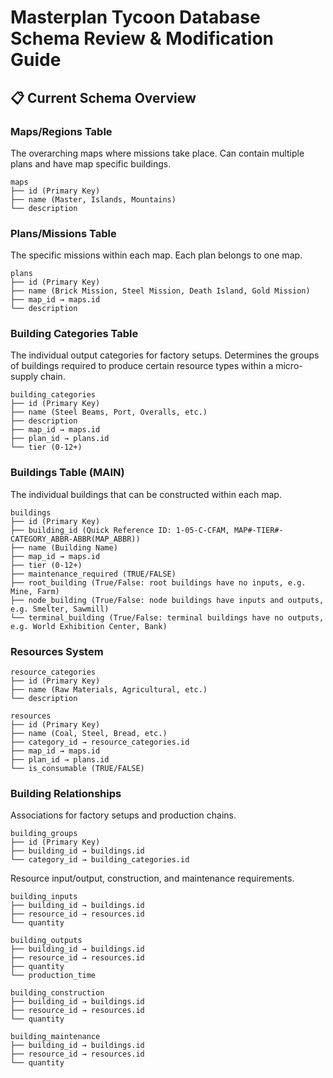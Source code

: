 # Masterplan Tycoon Database Schema Review & Modification Guide

## 📋 Current Schema Overview

### **Maps/Regions Table**
The overarching maps where missions take place. Can contain multiple plans and have map specific buildings.
```
maps
├── id (Primary Key)
├── name (Master, Islands, Mountains)
└── description
```
### **Plans/Missions Table**
The specific missions within each map. Each plan belongs to one map.
```
plans
├── id (Primary Key)
├── name (Brick Mission, Steel Mission, Death Island, Gold Mission)
├── map_id → maps.id
└── description
```
### **Building Categories Table**
The individual output categories for factory setups. Determines the groups of buildings required to produce certain resource types within a micro-supply chain. 
```
building_categories
├── id (Primary Key)
├── name (Steel Beams, Port, Overalls, etc.)
├── description
├── map_id → maps.id
├── plan_id → plans.id
└── tier (0-12+)
```

### **Buildings Table (MAIN)**
The individual buildings that can be constructed within each map. 
```
buildings
├── id (Primary Key)
├── building_id (Quick Reference ID: 1-05-C-CFAM, MAP#-TIER#-CATEGORY_ABBR-ABBR(MAP_ABBR))
├── name (Building Name)
├── map_id → maps.id
├── tier (0-12+)
├── maintenance_required (TRUE/FALSE)
├── root_building (True/False: root buildings have no inputs, e.g. Mine, Farm)
├── node_building (True/False: node buildings have inputs and outputs, e.g. Smelter, Sawmill)
└── terminal_building (True/False: terminal buildings have no outputs, e.g. World Exhibition Center, Bank)
```

### **Resources System**
```
resource_categories
├── id (Primary Key) 
├── name (Raw Materials, Agricultural, etc.)
└── description

resources
├── id (Primary Key)
├── name (Coal, Steel, Bread, etc.)
├── category_id → resource_categories.id
├── map_id → maps.id
├── plan_id → plans.id
└── is_consumable (TRUE/FALSE)
```

### **Building Relationships**
Associations for factory setups and production chains.
```
building_groups
├── id (Primary Key)
├── building_id → buildings.id
└── category_id → building_categories.id
```

Resource input/output, construction, and maintenance requirements.
```
building_inputs
├── building_id → buildings.id
├── resource_id → resources.id
└── quantity

building_outputs  
├── building_id → buildings.id
├── resource_id → resources.id
├── quantity
└── production_time

building_construction
├── building_id → buildings.id
├── resource_id → resources.id
└── quantity

building_maintenance
├── building_id → buildings.id
├── resource_id → resources.id
└── quantity
```
